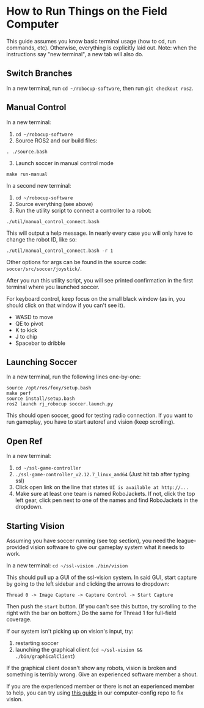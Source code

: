 # How to Run Things on the Field Computer

This guide assumes you know basic terminal usage (how to cd, run commands,
etc).  Otherwise, everything is explicitly laid out. Note: when the
instructions say "new terminal", a new tab will also do.

## Switch Branches

In a new terminal, run `cd ~/robocup-software`, then run `git checkout ros2`.

## Manual Control

In a new terminal:

1. `cd ~/robocup-software`
2. Source ROS2 and our build files:
```
. ./source.bash
```
3. Launch soccer in manual control mode
``` 
make run-manual
```

In a second new terminal:

1. `cd ~/robocup-software`
2. Source everything (see above)
3. Run the utility script to connect a controller to a robot:
```
./util/manual_control_connect.bash
```

This will output a help message. In nearly every case you will only have to
change the robot ID, like so:
```
./util/manual_control_connect.bash -r 1
```
Other options for args can be found in the source code: `soccer/src/soccer/joystick/`.

After you run this utility script, you will see printed confirmation in the
first terminal where you launched soccer.

For keyboard control, keep focus on the small black window (as in, you should
click on that window if you can't see it).
 - WASD to move
 - QE to pivot
 - K to kick 
 - J to chip
 - Spacebar to dribble

## Launching Soccer

In a new terminal, run the following lines one-by-one: 

``` 
source /opt/ros/foxy/setup.bash 
make perf 
source install/setup.bash 
ros2 launch rj_robocup soccer.launch.py 
```

This should open soccer, good for testing radio connection. If you want to run
gameplay, you have to start autoref and vision (keep scrolling).

## Open Ref

In a new terminal:
1. `cd ~/ssl-game-controller`
2. `./ssl-game-controller_v2.12.7_linux_amd64` (Just hit tab after typing ssl)
3. Click open link on the line that states `UI is available at http://...`
4. Make sure at least one team is named RoboJackets. If not, click the top left
   gear, click pen next to one of the names and find RoboJackets in the
   dropdown.

## Starting Vision

Assuming you have soccer running (see top section), you need the
league-provided vision software to give our gameplay system what it needs to
work. 

In a new terminal: `cd ~/ssl-vision` `./bin/vision `

This should pull up a GUI of the ssl-vision system. In said GUI, start capture
by going to the left sidebar and clicking the arrows to dropdown: 

`Thread 0 -> Image Capture -> Capture Control -> Start Capture`

Then push the `start` button. (If you can't see this button, try scrolling to the right with the bar on bottom.)
Do the same for Thread 1 for full-field coverage.

If our system isn't picking up on vision's input, try:
1. restarting soccer
2. launching the graphical client (`cd ~/ssl-vision && ./bin/graphicalClient`)

If the graphical client doesn't show any robots, vision is broken and something
is terribly wrong. Give an experienced software member a shout.

If you are the experienced member or there is not an experienced member to help, you can try using [this guide](https://github.com/RoboJackets/robocup-computer-config/blob/main/ssl-vision/config-howto.md) in our computer-config repo to fix vision.

